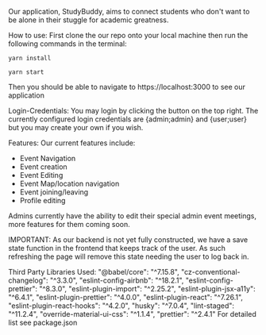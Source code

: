 Our application, StudyBuddy, aims to connect students who don't want to be alone in their stuggle for academic greatness.

How to use:
First clone the our repo onto your local machine
then run the following commands in the terminal:

    yarn install

    yarn start

Then you should be able to navigate to https://localhost:3000 to see our application


Login-Credentials:
You may login by clicking the button on the top right.
The currently configured login credentials are {admin;admin} and {user;user}
but you may create your own if you wish.

Features:
Our current features include:
- Event Navigation
- Event creation
- Event Editing
- Event Map/location navigation
- Event joining/leaving
- Profile editing

Admins currently have the ability to edit their special
admin event meetings, more features for them coming soon.

IMPORTANT:
As our backend is not yet fully constructed, we have a 
save state function in the frontend that keeps track of the user.
As such refreshing the page will remove this state needing
the user to log back in.

Third Party Libraries Used:
    "@babel/core": "^7.15.8",
    "cz-conventional-changelog": "^3.3.0",
    "eslint-config-airbnb": "^18.2.1",
    "eslint-config-prettier": "^8.3.0",
    "eslint-plugin-import": "^2.25.2",
    "eslint-plugin-jsx-a11y": "^6.4.1",
    "eslint-plugin-prettier": "^4.0.0",
    "eslint-plugin-react": "^7.26.1",
    "eslint-plugin-react-hooks": "^4.2.0",
    "husky": "^7.0.4",
    "lint-staged": "^11.2.4",
    "override-material-ui-css": "^1.1.4",
    "prettier": "^2.4.1"
For detailed list see package.json